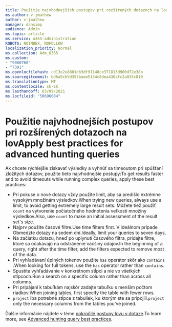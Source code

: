 ```yaml
---
title: Použitie najvhodnejších postupov pri rozšírených dotazoch na lov
ms.author: v-jmathew
author: v-jmathew
manager: dansimp
audience: Admin
ms.topic: article
ms.service: o365-administration
ROBOTS: NOINDEX, NOFOLLOW
localization_priority: Normal
ms.collection: Adm_O365
ms.custom:
- "9000760"
- "7391"
ms.openlocfilehash: cd13e2e8801db3df91140ce371813d900d72e38b
ms.sourcegitcommit: bd6a9cb5d357baee5134c0dea430afc2a035c810
ms.translationtype: MT
ms.contentlocale: sk-SK
ms.lasthandoff: 03/09/2021
ms.locfileid: "50696084"
---
```

# <a name="apply-best-practices-for-advanced-hunting-queries"></a><span data-ttu-id="b569e-102">Použitie najvhodnejších postupov pri rozšírených dotazoch na lov</span><span class="sxs-lookup"><span data-stu-id="b569e-102">Apply best practices for advanced hunting queries</span></span>

<span data-ttu-id="b569e-103">Ak chcete rýchlejšie získavať výsledky a vyhnúť sa timeoutom pri spúšťaní zložitých dotazov, použite tieto najvhodnejšie postupy:</span><span class="sxs-lookup"><span data-stu-id="b569e-103">To get results faster and to avoid timeouts while running complex queries, apply these best practices:</span></span>

- <span data-ttu-id="b569e-104">Pri pokuse o nové dotazy vždy použite limit, aby sa predišlo extrémne vysokým množinám výsledkov.</span><span class="sxs-lookup"><span data-stu-id="b569e-104">When trying new queries, always use a limit, to avoid getting extremely large result sets.</span></span> <span data-ttu-id="b569e-105">Môžete tiež použiť `count` na vytvorenie počiatočného hodnotenia veľkosti množiny výsledkov.</span><span class="sxs-lookup"><span data-stu-id="b569e-105">Also, use `count` to make an initial assessment of the result set's size.</span></span>
- <span data-ttu-id="b569e-106">Najprv použite časové filtre.</span><span class="sxs-lookup"><span data-stu-id="b569e-106">Use time filters first.</span></span> <span data-ttu-id="b569e-107">V ideálnom prípade Obmedzte dotazy na sedem dní.</span><span class="sxs-lookup"><span data-stu-id="b569e-107">Ideally, limit your queries to seven days.</span></span>
- <span data-ttu-id="b569e-108">Na začiatku dotazu, hneď po uplynutí časového filtra, pridajte filtre, ktoré sa očakávajú na odstránenie väčšiny údajov.</span><span class="sxs-lookup"><span data-stu-id="b569e-108">In the beginning of a query, right after the time filter, add the filters expected to remove most of the data.</span></span>
- <span data-ttu-id="b569e-109">Pri vyhľadávaní úplných tokenov použite `has` operátor skôr ako `contains` .</span><span class="sxs-lookup"><span data-stu-id="b569e-109">When looking for full tokens, use the `has` operator rather than `contains`.</span></span>
- <span data-ttu-id="b569e-110">Spustite vyhľadávanie v konkrétnom stĺpci a nie vo všetkých stĺpcoch.</span><span class="sxs-lookup"><span data-stu-id="b569e-110">Run a search on a specific column rather than across all columns.</span></span>
- <span data-ttu-id="b569e-111">Pri pripájaní k tabuľkám najskôr zadajte tabuľku s menším počtom riadkov.</span><span class="sxs-lookup"><span data-stu-id="b569e-111">When joining tables, first specify the table with fewer rows.</span></span>
- <span data-ttu-id="b569e-112">`project` iba potrebné stĺpce z tabuliek, ku ktorým ste sa pripojili.</span><span class="sxs-lookup"><span data-stu-id="b569e-112">`project` only the necessary columns from the tables you've joined.</span></span>

<span data-ttu-id="b569e-113">Ďalšie informácie nájdete v téme [pokročilé postupy lovu v dotaze](https://go.microsoft.com/fwlink/?linkid=2144812).</span><span class="sxs-lookup"><span data-stu-id="b569e-113">To learn more, see [Advanced hunting query best practices](https://go.microsoft.com/fwlink/?linkid=2144812).</span></span>
